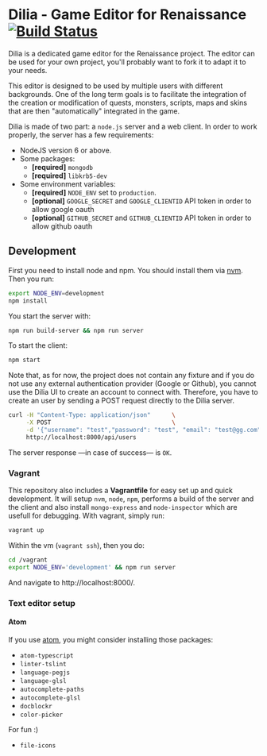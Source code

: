 # Dilia - Game Editor for Renaissance [![Build Status](https://travis-ci.org/GreenPix/dilia.svg?branch=travis)](https://travis-ci.org/GreenPix/dilia)

Dilia is a dedicated game editor for the Renaissance project. The editor can
be used for your own project, you'll probably want to fork it to adapt it to your needs.

This editor is designed to be used by multiple users with different backgrounds.
One of the long term goals is to facilitate the integration of the creation or modification
of quests, monsters, scripts, maps and skins that are then "automatically" integrated
in the game.

Dilia is made of two part: a `node.js` server and a web client.
In order to work properly, the server has a few requirements:

* NodeJS version 6 or above.
* Some packages:
  * **[required]** `mongodb`
  * **[required]** `libkrb5-dev`
* Some environment variables:
  * **[required]** `NODE_ENV` set to `production`.
  * **[optional]** `GOOGLE_SECRET` and `GOOGLE_CLIENTID` API token in order to allow google oauth
  * **[optional]** `GITHUB_SECRET` and `GITHUB_CLIENTID` API token in order to allow github oauth

## Development

First you need to install node and npm. You should install them via
[nvm](https://github.com/creationix/nvm).
Then you run:

```bash
export NODE_ENV=development
npm install
```

You start the server with:

```bash
npm run build-server && npm run server
```

To start the client:

```bash
npm start
```

Note that, as for now, the project does not contain any fixture and if you do
not use any external authentication provider (Google or Github), you cannot use
the Dilia UI to create an account to connect with. Therefore, you have to create
an user by sending a POST request directly to the Dilia server.

```bash
curl -H "Content-Type: application/json"      \
     -X POST                                  \
     -d '{"username": "test","password": "test", "email": "test@gg.com"}' \
     http://localhost:8000/api/users
```

The server response —in case of success— is `OK`.

### Vagrant

This repository also includes a **Vagrantfile** for easy set up and quick development.
It will setup `nvm`, `node`, `npm`, performs a build of the server and the client and also
install `mongo-express` and `node-inspector` which are usefull for debugging.
With vagrant, simply run:

```bash
vagrant up
```

Within the vm (`vagrant ssh`), then you do:

```bash
cd /vagrant
export NODE_ENV='development' && npm run server
```

And navigate to http://localhost:8000/.

### Text editor setup

#### Atom

If you use [atom](http://atom.io/), you might consider installing those
packages:
  - `atom-typescript`
  - `linter-tslint`
  - `language-pegjs`
  - `language-glsl`
  - `autocomplete-paths`
  - `autocomplete-glsl`
  - `docblockr`
  - `color-picker`

For fun :)
  - `file-icons`
